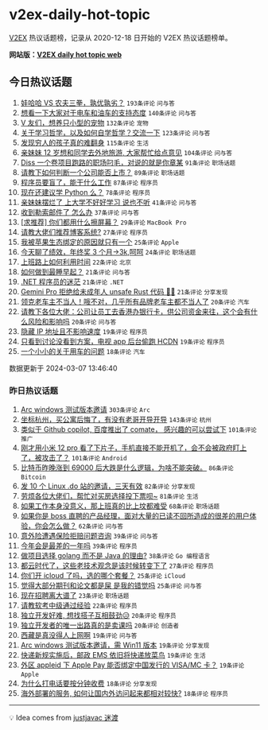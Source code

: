 # v2ex-daily-hot-topic

[V2EX](https://www.v2ex.com/) 热议话题榜，记录从 2020-12-18 日开始的 V2EX 热议话题榜单。

**网站版：[V2EX daily hot topic web](https://boojack.github.io/v2ex-daily-hot-topic-web/)**

## 今日热议话题

<!-- TODAY BEGIN -->

1. [娃哈哈 VS 农夫三拳，孰优孰劣？](https://www.v2ex.com/t/1021435) `193条评论` `问与答`
1. [想看一下大家对于电车和油车的支持态度](https://www.v2ex.com/t/1021296) `140条评论` `问与答`
1. [V 友们，想养只小型的宠物](https://www.v2ex.com/t/1021336) `132条评论` `宠物`
1. [关于学习哲学，以及如何自学哲学？交流一下](https://www.v2ex.com/t/1021321) `123条评论` `问与答`
1. [发现穷人的孩子真的难翻身](https://www.v2ex.com/t/1021542) `115条评论` `生活`
1. [亲妹妹 12 岁想和同学去外地旅游, 大家帮忙给点意见](https://www.v2ex.com/t/1021473) `104条评论` `问与答`
1. [Diss 一个卷项目跑路的职场叼毛，对说的就是你章某](https://www.v2ex.com/t/1021362) `91条评论` `职场话题`
1. [请教下如何判断一个公司能否上市？](https://www.v2ex.com/t/1021295) `89条评论` `职场话题`
1. [程序员要盲了，能干什么工作](https://www.v2ex.com/t/1021352) `87条评论` `程序员`
1. [现在还建议学 Python 么？](https://www.v2ex.com/t/1021307) `78条评论` `程序员`
1. [亲妹妹摆烂了 上大学不好好学习 说也不听](https://www.v2ex.com/t/1021477) `41条评论` `问与答`
1. [收到勒索邮件了 怎么办](https://www.v2ex.com/t/1021340) `37条评论` `问与答`
1. [[求推荐] 你们都用什么擦屏幕？](https://www.v2ex.com/t/1021409) `29条评论` `MacBook Pro`
1. [请教大佬们推荐博客系统?](https://www.v2ex.com/t/1021421) `27条评论` `程序员`
1. [我被苹果生态绑定的原因就只有一个](https://www.v2ex.com/t/1021420) `25条评论` `Apple`
1. [今天聊了绩效，年终奖 3 个月->3k,呵呵](https://www.v2ex.com/t/1021539) `24条评论` `职场话题`
1. [上班路上如何利用时间](https://www.v2ex.com/t/1021405) `22条评论` `北京`
1. [如何做到最睡早起？](https://www.v2ex.com/t/1021540) `21条评论` `问与答`
1. [.NET 程序员的迷茫](https://www.v2ex.com/t/1021513) `21条评论` `.NET`
1. [Gemini Pro 拒绝给未成年人 unsafe Rust 代码 🫠😂](https://www.v2ex.com/t/1021315) `21条评论` `分享发现`
1. [领克老车主不当人！哦不对，几乎所有品牌老车主都不当人了](https://www.v2ex.com/t/1021557) `20条评论` `汽车`
1. [请教下各位大佬：公司让员工去香港办银行卡，供公司资金来往，这个会有什么风险和影响吗](https://www.v2ex.com/t/1021443) `20条评论` `问与答`
1. [隐藏 IP 地址且不影响速度](https://www.v2ex.com/t/1021408) `19条评论` `程序员`
1. [只看到讨论没看到方案，电视 app 后台偷跑 HCDN](https://www.v2ex.com/t/1021377) `19条评论` `程序员`
1. [一个小小的关于用车的问题](https://www.v2ex.com/t/1021287) `18条评论` `汽车`

数据更新于 2024-03-07 13:46:40

<!-- TODAY END -->

### 昨日热议话题

<!-- YESTERDAY BEGIN -->

1. [Arc windows 测试版本邀请](https://www.v2ex.com/t/1020962) `303条评论` `Arc`
1. [坐标杭州，买公寓后悔了，有没有老哥开导开导](https://www.v2ex.com/t/1021002) `143条评论` `杭州`
1. [类似于 Github copilot, 百度推出了 comate， 感兴趣的可以尝试下](https://www.v2ex.com/t/1020955) `101条评论` `推广`
1. [刚才用小米 12 pro 看了下片子，手机直接不能开机了，会不会被政府盯上了，被攻击了？](https://www.v2ex.com/t/1021086) `101条评论` `Android`
1. [比特币昨晚涨到 69000 后大跌是什么逻辑，为啥不能突破。](https://www.v2ex.com/t/1020953) `86条评论` `Bitcoin`
1. [发 10 个 Linux .do 站的邀请，三天有效](https://www.v2ex.com/t/1020970) `82条评论` `分享发现`
1. [劳烦各位大佬们，帮忙对买房选择投下票呗~](https://www.v2ex.com/t/1020992) `81条评论` `生活`
1. [如果工作本身没意义，那上班真的比上坟都难受](https://www.v2ex.com/t/1021004) `68条评论` `职场话题`
1. [如果你是 boss 直聘的产品经理，面对大量的已读不回所造成的很差的用户体验，你会怎么做？](https://www.v2ex.com/t/1020945) `62条评论` `问与答`
1. [意外险遭遇保险拒赔问题咨询](https://www.v2ex.com/t/1021082) `39条评论` `问与答`
1. [今年会是最差的一年吗](https://www.v2ex.com/t/1021023) `39条评论` `程序员`
1. [做项目选择 golang 而不是 Java 的理由?](https://www.v2ex.com/t/1021175) `38条评论` `Go 编程语言`
1. [都云时代了，这些老技术观念是该时候转变下了](https://www.v2ex.com/t/1021131) `27条评论` `程序员`
1. [你们开 icloud 了吗，选的哪个套餐？](https://www.v2ex.com/t/1021156) `25条评论` `iCloud`
1. [觉得大部分期刊和论文都是屎 是我的错觉吗](https://www.v2ex.com/t/1020950) `25条评论` `问与答`
1. [现在招聘离大谱了](https://www.v2ex.com/t/1021184) `23条评论` `职场话题`
1. [请教软考中级通过经验](https://www.v2ex.com/t/1021110) `22条评论` `程序员`
1. [独立开发好难, 想找搭子互相鼓劲😥](https://www.v2ex.com/t/1021209) `20条评论` `程序员`
1. [独立开发者的唯一出路真的是卖课吗](https://www.v2ex.com/t/1021013) `20条评论` `创造者`
1. [西藏是真没得人上网啊](https://www.v2ex.com/t/1021181) `19条评论` `问与答`
1. [Arc windows 测试版本邀请，需 Win11 版本](https://www.v2ex.com/t/1021034) `19条评论` `分享发现`
1. [快递新规实施后，邮政 EMS 依旧将快递放菜鸟](https://www.v2ex.com/t/1021015) `19条评论` `生活`
1. [外区 appleid 下 Apple Pay 能否绑定中国发行的 VISA/MC 卡？](https://www.v2ex.com/t/1020993) `19条评论` `Apple`
1. [为什么打电话要按分钟收费](https://www.v2ex.com/t/1021235) `18条评论` `分享发现`
1. [海外部署的服务, 如何让国内外访问起来都相对较快?](https://www.v2ex.com/t/1021192) `18条评论` `程序员`

<!-- YESTERDAY END -->

---

💡 Idea comes from [justjavac 迷渡](https://github.com/justjavac/)
